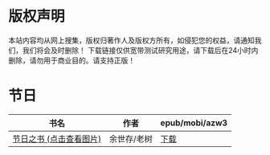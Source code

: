 # 版权声明

本站内容均从网上搜集，版权归著作人及版权方所有，如侵犯您的权益，请通知我们，我们将会及时删除！ 下载链接仅供宽带测试研究用途，请下载后在24小时内删除，请勿用于商业目的。请支持正版！

# 节日

| 书名 | 作者 | epub/mobi/azw3 |
| --- | --- | --- |
| [节日之书 (点击查看图片)](https://www.dushupai.com/attachment/2024/06/08/a0bd4b3e15cfef7c.jpg) | 余世存/老树 | [下载](https://url89.ctfile.com/f/31084289-1357044508-103e4d?p=8866) |
